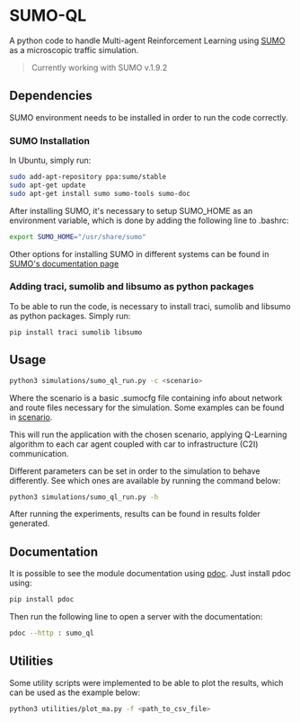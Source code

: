 # SUMO-QL

A python code to handle Multi-agent Reinforcement Learning using [SUMO](https://github.com/eclipse/sumo) as a microscopic 
traffic simulation. 

> Currently working with SUMO v.1.9.2

## Dependencies
SUMO environment needs to be installed in order to run the code correctly.

### SUMO Installation

In Ubuntu, simply run:

```bash
sudo add-apt-repository ppa:sumo/stable
sudo apt-get update
sudo apt-get install sumo sumo-tools sumo-doc 
```

After installing SUMO, it's necessary to setup SUMO_HOME as an environment variable, which is done by adding the
following line to .bashrc:

```bash
export SUMO_HOME="/usr/share/sumo"
```

Other options for installing SUMO in different systems can be found in [SUMO's documentation page](https://sumo.dlr.de/docs)

### Adding traci, sumolib and libsumo as python packages
To be able to run the code, is necessary to install traci, sumolib and libsumo as python packages.
Simply run:
```
pip install traci sumolib libsumo
```

## Usage

```bash
python3 simulations/sumo_ql_run.py -c <scenario>
```

Where the scenario is a basic .sumocfg file containing info about network and route files necessary for the simulation. Some
examples can be found in [scenario](https://github.com/guidytz/SUMO-QL/tree/master/scenario).

This will run the application with the chosen scenario, applying Q-Learning algorithm to each car agent coupled with car
to infrastructure (C2I) communication.

Different parameters can be set in order to the simulation to behave differently. See which ones are available by running 
the command below:

```bash
python3 simulations/sumo_ql_run.py -h
```

After running the experiments, results can be found in results folder generated.

## Documentation
It is possible to see the module documentation using [pdoc](https://pdoc3.github.io/pdoc/). 
Just install pdoc using:
```bash
pip install pdoc
```

Then run the following line to open a server with the documentation:
```bash
pdoc --http : sumo_ql
```

## Utilities

Some utility scripts were implemented to be able to plot the results, which can be used as the example below:

```bash
python3 utilities/plot_ma.py -f <path_to_csv_file>
```
